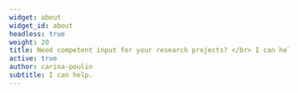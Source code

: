 ```yaml
---
widget: about
widget_id: about
headless: true
weight: 20
title: Need competent input for your research projects? </br> I can help.
active: true
author: carina-poulin
subtitle: I can help.
---
```

